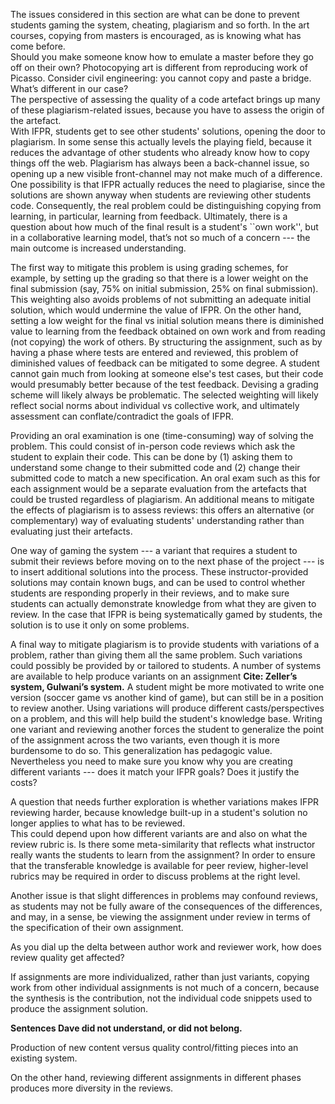 The issues considered in this section are what can be done to prevent students gaming
the system, cheating, plagiarism and so forth. 
In the art courses, copying from masters is encouraged, as is knowing what has come before.  
Should you make someone know how to emulate a master before they go off on their own? 
Photocopying art is different from reproducing work of Picasso.
Consider civil engineering: you cannot  copy and paste a bridge. 
What’s different in our case?  
The perspective of assessing the quality of a code artefact brings up many of these plagiarism-related issues, 
because you have to assess the origin of the artefact.  
With IFPR, students get to see other students' solutions, opening the door to plagiarism.
In some sense this actually levels the playing field, because it reduces the advantage
of other students who already know how to copy things off the web.
Plagiarism has always been a back-channel issue, so opening up a new 
visible front-channel may not make much of a difference.
One possibility is that IFPR actually reduces the need to plagiarise, 
since the solutions are shown anyway when students are reviewing other students code.
Consequently, the real problem could be distinguishing copying from learning,
in particular, learning from feedback. Ultimately,
there is a question about how much of the final result is a
student's ``own work'', but in a 
collaborative learning model, that’s not so much of a concern --- the main
outcome is increased understanding.



The first way to mitigate this problem is using grading schemes,
for example,  by setting up the grading so that there is a lower weight on 
the final submission (say, 75\% on initial submission, 25\% on final submission).
This weighting also avoids problems of not submitting an adequate initial solution,
which would undermine the value of IFPR.
On the other hand, setting a low weight for the final vs initial solution means 
there is diminished value to learning from the feedback obtained on own work
and from reading (not copying) the work of others.
By structuring the assignment, such as by having a phase where tests are entered and
reviewed, this problem of diminished values of feedback can be mitigated to some degree.
A student cannot gain much from looking at someone else's test cases, but
their code would presumably better because of the test feedback.
Devising a grading scheme will likely always be problematic.
The selected weighting will likely reflect social norms about individual vs collective work,
and ultimately assessment can conflate/contradict the goals of IFPR.



Providing an oral examination is one (time-consuming) way of solving the problem.
This could consist of in-person code reviews which ask the student to explain their
code. This can be done by (1) asking them to understand some change to their submitted
code and (2) change their submitted code to match a new specification.
An oral exam such as this for each assignment would be a separate evaluation from the
artefacts that could be trusted regardless of plagiarism.
An additional means to mitigate the effects of plagiarism is to assess reviews: this offers
an alternative (or complementary) way of evaluating students' understanding rather than
evaluating just their artefacts.

One way of gaming the system --- a variant that requires a student to submit their reviews
before moving on to the next phase of the project --- is  to insert additional solutions
into the process. These instructor-provided  solutions may contain known bugs, and can be used to
control whether students are responding properly in their reviews, and
to make sure students can actually demonstrate knowledge from what they are given to review.
In the case that IFPR is being systematically gamed by students, the solution is 
to use it only on some problems.



A final way to mitigate plagiarism is to provide students with variations of a
problem, rather than giving them all the same problem. Such variations could possibly
be provided by or tailored to students.  A number of systems are available to help produce 
variants on an assignment  **Cite: Zeller’s system, Gulwani’s system.** 
A student might be more motivated to write one version (soccer game vs another kind of game), 
but can still be in a position to review another.
Using variations will produce different casts/perspectives on a problem, and this will help 
build the student's knowledge base.  Writing one variant and reviewing another forces the
student to generalize the point of the assignment across the two variants, even though
it is more burdensome to do so. This generalization has pedagogic value.
Nevertheless you need to make sure you know why you are creating different variants --- 
does it match your IFPR goals? Does it justify the costs?

A question that needs further exploration is whether variations makes IFPR reviewing harder,
because knowledge built-up in a student's solution no longer applies to what has to be reviewed.  
This could depend upon how different variants are and also on what the review rubric is.
Is there some meta-similarity that reflects what instructor really wants the students to learn from the assignment?
In order to ensure that the transferable knowledge is available for peer review,
higher-level rubrics may be required in order to discuss problems at the right level.

Another issue is that slight differences in problems may confound reviews, as students may
not be fully aware of the consequences of the differences, and may, in a sense, be 
viewing the assignment under review in terms of the specification of their own assignment.

As you dial up the delta between author work and reviewer work, how does review quality get affected?

If assignments are more individualized, rather than just variants, 
copying work from other individual assignments is not much of a concern, 
because the synthesis  is the contribution, not the individual code snippets used to produce the
assignment solution.


**Sentences Dave did not understand, or did not belong.**

Production of new content versus quality control/fitting pieces into an existing system.

On the other hand, reviewing different assignments in different phases produces more diversity in the reviews.


